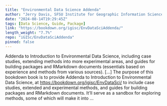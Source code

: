 ```yaml
---
title: "Environmental Data Science Addenda"
author: "Jerry Davis, SFSU Institute for Geographic Information Science"
date: "2024-08-14T19:29:45Z"
tags: [Data Science, Guide, Package]
link: "https://bookdown.org/igisc/EnvDataSciAddenda/"
length_weight: "7.7%"
repo: "iGISc/EnvDataSciAddenda"
pinned: false
---
```


Addenda to Introduction to Environmental Data Science, including case studies, extending methods into more experimental areas, and guides for building packages and RMarkdown documents (essentials based on experience and methods from various sources). [...] The purpose of this bookdown book is to provide Addenda to Introduction to Environmental Data Science, at https://bookdown.org/igisc/EnvDataSci/ to include case studies, extended and experimental methods, and guides for building packages and RMarkdown documents. It’ll serve as a sandbox for exploring methods, some of which will make it into  ...
